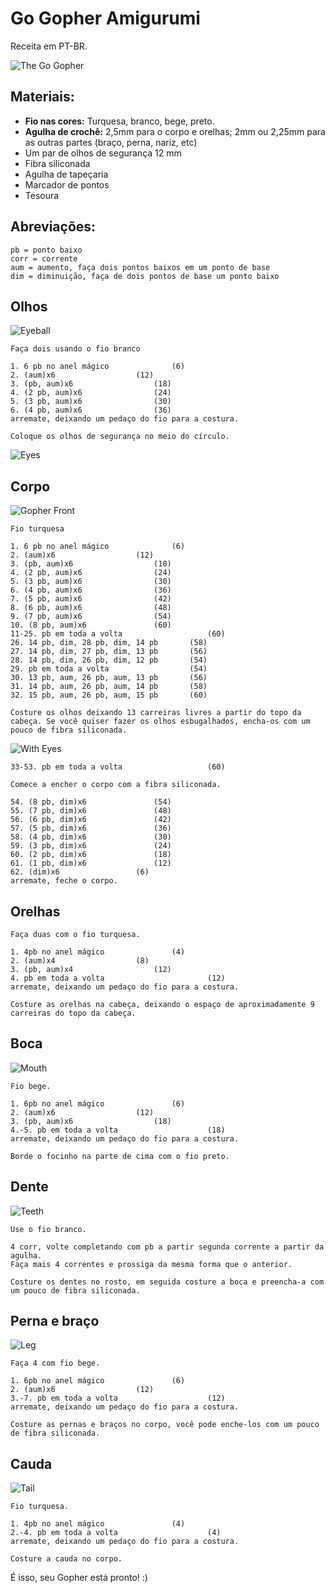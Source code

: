 # Go Gopher Amigurumi
Receita em PT-BR.


![The Go Gopher](image/small/gopher_front.jpg)

## Materiais:
* **Fio nas cores:** Turquesa, branco, bege, preto.
* **Agulha de crochê:** 2,5mm para o corpo e orelhas; 2mm ou 2,25mm para as outras partes (braço, perna, nariz, etc)
* Um par de olhos de segurança 12 mm
* Fibra siliconada
* Agulha de tapeçaria
* Marcador de pontos
* Tesoura

## Abreviações:
```
pb = ponto baixo
corr = corrente
aum = aumento, faça dois pontos baixos em um ponto de base
dim = diminuição, faça de dois pontos de base um ponto baixo

```

## Olhos

![Eyeball](image/small/eyeball.jpg)

```
Faça dois usando o fio branco

1. 6 pb no anel mágico				(6)
2. (aum)x6					(12)
3. (pb, aum)x6					(18)
4. (2 pb, aum)x6				(24)
5. (3 pb, aum)x6				(30)
6. (4 pb, aum)x6				(36)
arremate, deixando um pedaço do fio para a costura.

Coloque os olhos de segurança no meio do círculo.
```
![Eyes](image/small/eyes.jpg)

## Corpo

![Gopher Front](image/small/gopher_front.jpg)

```
Fio turquesa

1. 6 pb no anel mágico				(6)
2. (aum)x6					(12)
3. (pb, aum)x6					(18)
4. (2 pb, aum)x6				(24)
5. (3 pb, aum)x6				(30)
6. (4 pb, aum)x6				(36)
7. (5 pb, aum)x6				(42)
8. (6 pb, aum)x6				(48)
9. (7 pb, aum)x6				(54)
10. (8 pb, aum)x6				(60)
11-25. pb em toda a volta					(60)
26. 14 pb, dim, 28 pb, dim, 14 pb		(58)
27. 14 pb, dim, 27 pb, dim, 13 pb		(56)
28. 14 pb, dim, 26 pb, dim, 12 pb		(54)
29. pb em toda a volta					(54)
30. 13 pb, aum, 26 pb, aum, 13 pb		(56)
31. 14 pb, aum, 26 pb, aum, 14 pb		(58)
32. 15 pb, aum, 26 pb, aum, 15 pb		(60)

```

```
Costure os olhos deixando 13 carreiras livres a partir do topo da cabeça. Se você quiser fazer os olhos esbugalhados, encha-os com um pouco de fibra siliconada.
```

![With Eyes](image/small/with_eyes.jpg)

```
33-53. pb em toda a volta					(60)

Comece a encher o corpo com a fibra siliconada.

54. (8 pb, dim)x6				(54)
55. (7 pb, dim)x6				(48)
56. (6 pb, dim)x6				(42)
57. (5 pb, dim)x6				(36)
58. (4 pb, dim)x6				(30)
59. (3 pb, dim)x6				(24)
60. (2 pb, dim)x6				(18)
61. (1 pb, dim)x6				(12)
62. (dim)x6					(6)
arremate, feche o corpo.
```

## Orelhas
```
Faça duas com o fio turquesa.

1. 4pb no anel mágico				(4)
2. (aum)x4					(8)
3. (pb, aum)x4					(12)
4. pb em toda a volta						(12)
arremate, deixando um pedaço do fio para a costura.

Costure as orelhas na cabeça, deixando o espaço de aproximadamente 9 carreiras do topo da cabeça.
```

## Boca
![Mouth](image/small/mouth.jpg)

```
Fio bege.

1. 6pb no anel mágico				(6)
2. (aum)x6					(12)
3. (pb, aum)x6					(18)
4.-5. pb em toda a volta					(18)
arremate, deixando um pedaço do fio para a costura.

Borde o focinho na parte de cima com o fio preto.
```

## Dente
![Teeth](image/small/teeth.jpg)

```
Use o fio branco.

4 corr, volte completando com pb a partir segunda corrente a partir da agulha.
Faça mais 4 correntes e prossiga da mesma forma que o anterior.

Costure os dentes no rosto, em seguida costure a boca e preencha-a com um pouco de fibra siliconada.

```

## Perna e braço
![Leg](image/small/legs_bottom.jpg)

```
Faça 4 com fio bege.

1. 6pb no anel mágico				(6)
2. (aum)x6					(12)
3.-7. pb em toda a volta					(12)
arremate, deixando um pedaço do fio para a costura.

Costure as pernas e braços no corpo, você pode enche-los com um pouco de fibra siliconada.
```

## Cauda
![Tail](image/small/tail.jpg)

```
Fio turquesa.

1. 4pb no anel mágico				(4)
2.-4. pb em toda a volta					(4)
arremate, deixando um pedaço do fio para a costura.

Costure a cauda no corpo.
```

É isso, seu Gopher está pronto! :)

